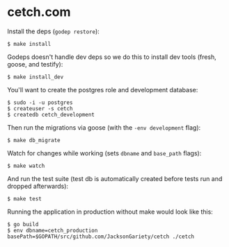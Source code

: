 # cetch.com

Install the deps (`godep restore`):

    $ make install

Godeps doesn't handle dev deps so we do this to install dev tools (fresh, goose, and testify):

    $ make install_dev

You'll want to create the postgres role and development database:

    $ sudo -i -u postgres
    $ createuser -s cetch
    $ createdb cetch_development

Then run the migrations via goose (with the `-env development` flag):

    $ make db_migrate

Watch for changes while working (sets `dbname` and `base_path` flags):

    $ make watch

And run the test suite (test db is automatically created before tests run and dropped afterwards):

    $ make test

Running the application in production without make would look like this:

    $ go build
    $ env dbname=cetch_production basePath=$GOPATH/src/github.com/JacksonGariety/cetch ./cetch
